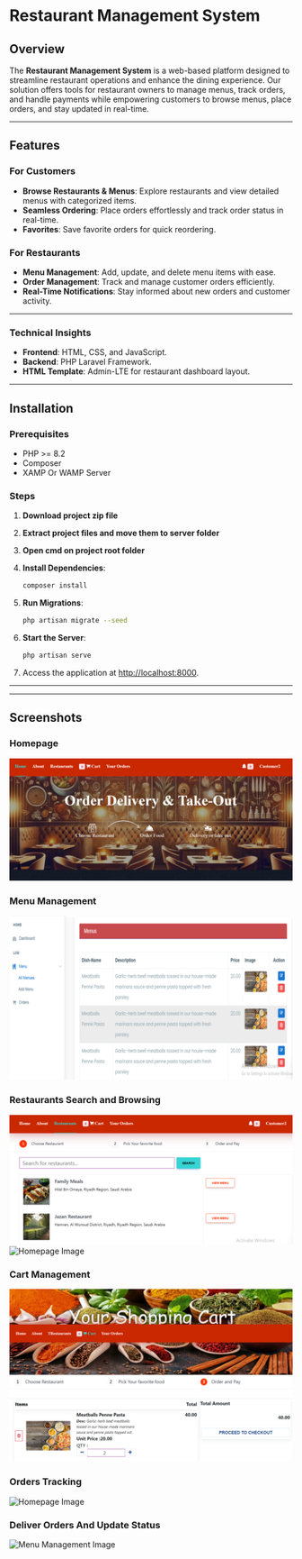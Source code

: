 
# **Restaurant Management System**

## **Overview**
The **Restaurant Management System** is a web-based platform designed to streamline restaurant operations and enhance the dining experience. Our solution offers tools for restaurant owners to manage menus, track orders, and handle payments while empowering customers to browse menus, place orders, and stay updated in real-time.

---

## **Features**

### **For Customers**
- **Browse Restaurants & Menus**: Explore restaurants and view detailed menus with categorized items.
- **Seamless Ordering**: Place orders effortlessly and track order status in real-time.
- **Favorites**: Save favorite orders for quick reordering.

### **For Restaurants**
- **Menu Management**: Add, update, and delete menu items with ease.
- **Order Management**: Track and manage customer orders efficiently.
- **Real-Time Notifications**: Stay informed about new orders and customer activity.

---
### **Technical Insights**
- **Frontend**: HTML, CSS, and JavaScript.
- **Backend**: PHP Laravel Framework.
- **HTML Template**: Admin-LTE for restaurant dashboard layout.

---

## **Installation**

### **Prerequisites**
- PHP >= 8.2
- Composer
- XAMP Or WAMP Server

### **Steps**
1. **Download project zip file**
2. **Extract project files and move them to server folder**
3. **Open cmd on project root folder**
4. **Install Dependencies**:
   ```bash
   composer install
   ```
5. **Run Migrations**:
   ```bash
   php artisan migrate --seed
   ```


4. **Start the Server**:
   ```bash
   php artisan serve
   ```

5. Access the application at [http://localhost:8000](http://localhost:8000).

---


---

## **Screenshots**

### **Homepage**
![Homepage Image](imgs/home.png "Home Page")
### **Menu Management**
![Menu Management Image](imgs/menumanage.png "Menu Management")

### **Restaurants Search and Browsing**
![Homepage Image](imgs/restaurants.png "Home Page")
![Homepage Image](imgs/nearby.png "Home Page")
### **Cart Management**
![Menu Management Image](imgs/cart.png "Menu Management")


### **Orders Tracking**
![Homepage Image](imgs/orders%20tracking.png "Home Page")
### **Deliver Orders And Update Status**
![Menu Management Image](imgs/agent.png "Menu Management")

